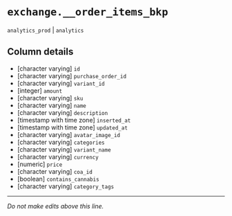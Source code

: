 # `exchange.__order_items_bkp`
`analytics_prod` | `analytics`

## Column details
* [character varying] `id`
* [character varying] `purchase_order_id`
* [character varying] `variant_id`
* [integer]   `amount`
* [character varying] `sku`
* [character varying] `name`
* [character varying] `description`
* [timestamp with time zone] `inserted_at`
* [timestamp with time zone] `updated_at`
* [character varying] `avatar_image_id`
* [character varying] `categories`
* [character varying] `variant_name`
* [character varying] `currency`
* [numeric]   `price`
* [character varying] `coa_id`
* [boolean]   `contains_cannabis`
* [character varying] `category_tags`

-------------------------------------------------------------------------------
*Do not make edits above this line.*
